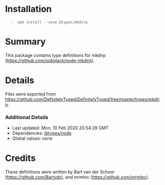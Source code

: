 # Installation
> `npm install --save @types/mkdirp`

# Summary
This package contains type definitions for mkdirp (https://github.com/substack/node-mkdirp).

# Details
Files were exported from https://github.com/DefinitelyTyped/DefinitelyTyped/tree/master/types/mkdirp.

### Additional Details
 * Last updated: Mon, 10 Feb 2020 20:54:29 GMT
 * Dependencies: [@types/node](https://npmjs.com/package/@types/node)
 * Global values: none

# Credits
These definitions were written by Bart van der Schoor (https://github.com/Bartvds), and mrmlnc (https://github.com/mrmlnc).
